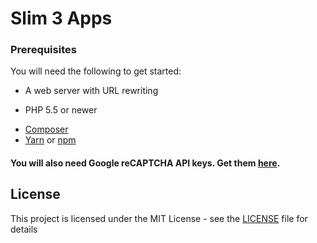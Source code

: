 # Slim 3 Apps

### Prerequisites

You will need the following to get started:

* A web server with URL rewriting
 - PHP 5.5 or newer
* [Composer](https://getcomposer.org/)
* [Yarn](https://yarnpkg.com/) or [npm](https://www.npmjs.com/)

#### You will also need Google reCAPTCHA API keys. Get them [here](https://www.google.com/recaptcha).

## License

This project is licensed under the MIT License - see the [LICENSE](LICENSE) file for details
